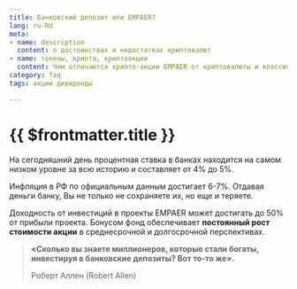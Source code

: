```yaml
---
title: Банковский депозит или EMPAER?
lang: ru-RU
meta:
- name: description
  content: о достоинствах и недостатках криптовалют
- name: токены, крипта, криптоакции
  content: Чем отличаются крипто-акции EMPAER от криптовалюты и классических акций?
category: faq
tags: акции дивиденды

---
```

# {{ $frontmatter.title }} <Badge text="?" type="warning"/> 

На сегодняшний день процентная ставка в банках находится на самом низком уровне за всю историю и составляет от 4% до 5%. 

Инфляция в РФ по официальным данным достигает 6-7%. Отдавая деньги банку, Вы не только не сохраняете их, но еще и теряете.

Доходность от инвестиций в проекты EMPAER может достигать до 50% от прибыли проекта. Бонусом фонд обеспечивает **постоянный рост стоимости акции** в среднесрочной и долгосрочной перспективах.

> **«Сколько вы знаете миллионеров, которые стали богаты, инвестируя в банковские депозиты? Вот то-то же».**
>
>    Роберт Аллен (Robert Allen)